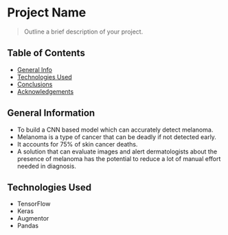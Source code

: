 # Project Name
> Outline a brief description of your project.


## Table of Contents
* [General Info](#general-information)
* [Technologies Used](#technologies-used)
* [Conclusions](#conclusions)
* [Acknowledgements](#acknowledgements)

<!-- You can include any other section that is pertinent to your problem -->

## General Information
- To build a CNN based model which can accurately detect melanoma.
- Melanoma is a type of cancer that can be deadly if not detected early. 
- It accounts for 75% of skin cancer deaths. 
- A solution that can evaluate images and alert dermatologists about the presence of melanoma has the potential to reduce a lot of manual effort needed in diagnosis.
<!-- You don't have to answer all the questions - just the ones relevant to your project. -->


## Technologies Used
- TensorFlow 
- Keras
- Augmentor
- Pandas
<!-- As the libraries versions keep on changing, it is recommended to mention the version of library used in this project -->




<!-- Optional -->
<!-- ## License -->
<!-- This project is open source and available under the [... License](). -->

<!-- You don't have to include all sections - just the one's relevant to your project -->